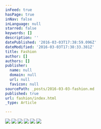 ```yaml
---
inFeed: true
hasPage: true
inNav: false
inLanguage: null
starred: false
keywords: []
description: ''
datePublished: '2016-03-03T17:38:59.096Z'
dateModified: '2016-03-03T17:38:33.381Z'
title: Fashion
author: []
authors: []
publisher:
  name: null
  domain: null
  url: null
  favicon: null
sourcePath: _posts/2016-03-03-fashion.md
published: true
url: fashion/index.html
_type: Article

---
```

![](https://the-grid-user-content.s3-us-west-2.amazonaws.com/11952ed2-1f81-47c9-a7a6-b9684bda37ab.jpg)
![](https://the-grid-user-content.s3-us-west-2.amazonaws.com/7d38a1be-126c-4f08-838c-8e035fe69ae1.jpg)
![](https://the-grid-user-content.s3-us-west-2.amazonaws.com/3388dbe4-c4bf-4f50-af7c-88d52a14044e.jpg)
![](https://the-grid-user-content.s3-us-west-2.amazonaws.com/e566efc7-bf67-4b32-9f65-0518d2408407.jpg)
![](https://the-grid-user-content.s3-us-west-2.amazonaws.com/d47a75b7-0008-47c0-b6b6-11a115aac6d9.jpg)
![](https://the-grid-user-content.s3-us-west-2.amazonaws.com/d5282687-2e0f-4446-8653-9b117fa83335.jpg)